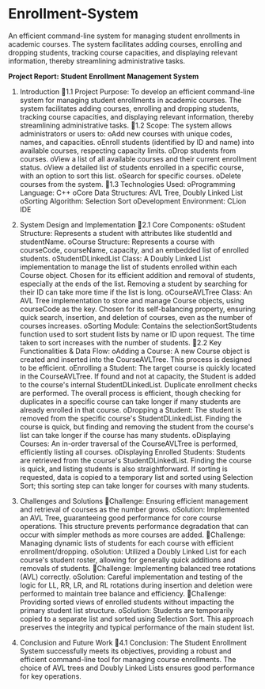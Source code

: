 # Enrollment-System
An efficient command-line system for managing student enrollments in academic courses. The system facilitates adding courses, enrolling and dropping students, tracking course capacities, and displaying relevant information, thereby streamlining administrative tasks.


**Project Report: Student Enrollment Management System**
1. Introduction
1.1 Project Purpose:
To develop an efficient command-line system for managing student enrollments in academic courses. The system facilitates adding courses, enrolling and dropping students, tracking course capacities, and displaying relevant information, thereby streamlining administrative tasks.
1.2 Scope:
The system allows administrators or users to:
oAdd new courses with unique codes, names, and capacities.
oEnroll students (identified by ID and name) into available courses, respecting capacity limits.
oDrop students from courses.
oView a list of all available courses and their current enrollment status.
oView a detailed list of students enrolled in a specific course, with an option to sort this list.
oSearch for specific courses.
oDelete courses from the system.
1.3 Technologies Used:
oProgramming Language: C++
oCore Data Structures: AVL Tree, Doubly Linked List
oSorting Algorithm: Selection Sort
oDevelopment Environment: CLion IDE 

2. System Design and Implementation
2.1 Core Components:
oStudent Structure: Represents a student with attributes like studentId and studentName.
oCourse Structure: Represents a course with courseCode, courseName, capacity, and an embedded list of enrolled students.
oStudentDLinkedList Class: A Doubly Linked List implementation to manage the list of students enrolled within each Course object. Chosen for its efficient addition and removal of students, especially at the ends of the list. Removing a student by searching for their ID can take more time if the list is long.
oCourseAVLTree Class: An AVL Tree implementation to store and manage Course objects, using courseCode as the key. Chosen for its self-balancing property, ensuring quick search, insertion, and deletion of courses, even as the number of courses increases.
oSorting Module: Contains the selectionSortStudents function used to sort student lists by name or ID upon request. The time taken to sort increases with the number of students.
2.2 Key Functionalities & Data Flow:
oAdding a Course: A new Course object is created and inserted into the CourseAVLTree. This process is designed to be efficient.
oEnrolling a Student: The target course is quickly located in the CourseAVLTree. If found and not at capacity, the Student is added to the course's internal StudentDLinkedList. Duplicate enrollment checks are performed. The overall process is efficient, though checking for duplicates in a specific course can take longer if many students are already enrolled in that course.
oDropping a Student: The student is removed from the specific course's StudentDLinkedList. Finding the course is quick, but finding and removing the student from the course's list can take longer if the course has many students.
oDisplaying Courses: An in-order traversal of the CourseAVLTree is performed, efficiently listing all courses.
oDisplaying Enrolled Students: Students are retrieved from the course's StudentDLinkedList. Finding the course is quick, and listing students is also straightforward. If sorting is requested, data is copied to a temporary list and sorted using Selection Sort; this sorting step can take longer for courses with many students.

3. Challenges and Solutions
Challenge: Ensuring efficient management and retrieval of courses as the number grows.
oSolution: Implemented an AVL Tree, guaranteeing good performance for core course operations. This structure prevents performance degradation that can occur with simpler methods as more courses are added.
Challenge: Managing dynamic lists of students for each course with efficient enrollment/dropping.
oSolution: Utilized a Doubly Linked List for each course's student roster, allowing for generally quick additions and removals of students.
Challenge: Implementing balanced tree rotations (AVL) correctly.
oSolution: Careful implementation and testing of the logic for LL, RR, LR, and RL rotations during insertion and deletion were performed to maintain tree balance and efficiency.
Challenge: Providing sorted views of enrolled students without impacting the primary student list structure.
oSolution: Students are temporarily copied to a separate list and sorted using Selection Sort. This approach preserves the integrity and typical performance of the main student list.

4. Conclusion and Future Work
4.1 Conclusion:
The Student Enrollment System successfully meets its objectives, providing a robust and efficient command-line tool for managing course enrollments. The choice of AVL trees and Doubly Linked Lists ensures good performance for key operations.
